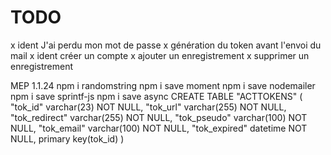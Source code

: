# TODO

x ident J'ai perdu mon mot de passe
x génération du token avant l'envoi du mail
x ident créer un compte
x ajouter un enregistrement
x supprimer un enregistrement

MEP 1.1.24
npm i randomstring
npm i save moment
npm i save nodemailer
npm i save sprintf-js
npm i save async
CREATE TABLE "ACTTOKENS" (
                "tok_id" varchar(23) NOT NULL,
                "tok_url" varchar(255) NOT NULL,
		        "tok_redirect" varchar(255) NOT NULL,
                "tok_pseudo" varchar(100) NOT NULL,
                "tok_email" varchar(100) NOT NULL,
                "tok_expired" datetime NOT NULL,
                primary key(tok_id)
)